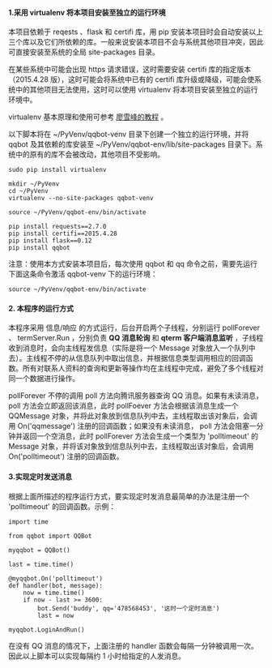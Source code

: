 

#### 1.采用 virtualenv 将本项目安装至独立的运行环境

本项目依赖于 reqests 、flask 和 certifi 库，用 pip 安装本项目时会自动安装以上三个库以及它们所依赖的库。一般来说安装本项目不会与系统其他项目冲突，因此可直接安装至系统的全局 site-packages 目录。

在某些系统中可能会出现 https 请求错误，这时需要安装 certifi 库的指定版本（2015.4.28 版），这时可能会将系统中已有的 certifi 库升级或降级，可能会使系统中的其他项目无法使用，这时可以使用 virtualenv 将本项目安装至独立的运行环境中。

virtualenv 基本原理和使用可参考 [廖雪峰的教程](http://www.liaoxuefeng.com/wiki/0014316089557264a6b348958f449949df42a6d3a2e542c000/001432712108300322c61f256c74803b43bfd65c6f8d0d0000) 。

以下脚本将在 ~/PyVenv/qqbot-venv 目录下创建一个独立的运行环境，并将 qqbot 及其依赖的库安装至 ~/PyVenv/qqbot-env/lib/site-packages 目录下。系统中的原有的库不会被改动，其他项目不受影响。

    sudo pip install virtualenv

    mkdir ~/PyVenv
    cd ~/PyVenv
    virtualenv --no-site-packages qqbot-venv

    source ~/PyVenv/qqbot-env/bin/activate

    pip install requests==2.7.0
    pip install certifi==2015.4.28
    pip install flask==0.12
    pip install qqbot

注意：使用本方式安装本项目后，每次使用 qqbot 和 qq 命令之前，需要先运行下面这条命令激活 qqbot-venv 下的运行环境：

    source ~/PyVenv/qqbot-env/bin/activate

#### 2. 本程序的运行方式

本程序采用 信息/响应 的方式运行，后台开启两个子线程，分别运行 pollForever 、 termServer.Run ，分别负责 **QQ 消息轮询** 和 **qterm 客户端消息监听** ，子线程收到消息时，会向主线程发信息（实际是将一个 Message 对象放入一个队列中去）。主线程不停的从信息队列中取出信息，并根据信息类型调用相应的回调函数。所有对联系人资料的查询和更新等操作均在主线程中完成，避免了多个线程对同一个数据进行操作。

pollForever 不停的调用 poll 方法向腾讯服务器查询 QQ 消息。如果有未读消息， poll 方法会立即返回该消息，此时 pollFoever 方法会根据该消息生成一个 QQMessage 对象，并将此对象放到信息队列中去，主线程取出该对象后，会调用 On('qqmessage') 注册的回调函数；如果没有未读消息， poll 方法会阻塞一分钟并返回一个空消息，此时 pollForever 方法会生成一个类型为 'polltimeout' 的 Message 对象，并将该对象放到信息队列中去，主线程取出该对象后，会调用 On('polltimeout') 注册的回调函数。


#### 3.实现定时发送消息

根据上面所描述的程序运行方式，要实现定时发消息最简单的办法是注册一个 'polltimeout' 的回调函数。示例：

    import time

    from qqbot import QQBot

    myqqbot = QQBot()

    last = time.time()

    @myqqbot.On('polltimeout')
    def handler(bot, message):
        now = time.time()
        if now - last >= 3600:
            bot.Send('buddy', qq='478568453', '这时一个定时消息')
            last = now

    myqqbot.LoginAndRun()

在没有 QQ 消息的情况下，上面注册的 handler 函数会每隔一分钟被调用一次。因此以上脚本可以实现每隔约 1 小时给指定的人发消息。

